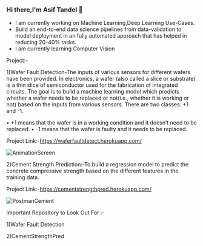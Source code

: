 ### Hi there,I'm Asif Tandel 👋
- I am currently working on Machine Learning,Deep Learning Use-Cases.
- Build an end-to-end data science pipelines from data-validation to model deployment in an fully automated approach that has helped in reducing 20-40% tasks.
- I am currently learning Computer Vision 

Project:-

1)Wafer Fault Detection-The inputs of various sensors for different wafers have been provided. In electronics, a wafer (also called a slice or substrate) is a thin slice of semiconductor used for the fabrication of integrated circuits. The goal is to build a machine learning model which predicts whether a wafer needs to be replaced or not(i.e., whether it is working or not) based on the inputs from various sensors. There are two classes: +1 and -1. 

•	+1 means that the wafer is in a working condition and it doesn’t need to be replaced.
•	-1 means that the wafer is faulty and it needs to be replaced. 

Project Link:-https://waferfaultdetect.herokuapp.com/

![AnimationScreen](https://user-images.githubusercontent.com/61505882/129244504-62d17250-c15f-45b0-a429-2ef61acd49d7.gif)

2)Cement Strength Prediction:-To build a regression model to predict the concrete compressive strength based on the different features in the training data. 

Project Link:-https://cementstrengthpred.herokuapp.com/

![PostmanCement](https://user-images.githubusercontent.com/61505882/129244975-23376c9d-cafe-4f6c-9c52-e289a0609b74.gif)


Important Repository to Look Out For :-

1)Wafer Fault Detection

2)CementStrengthPred




